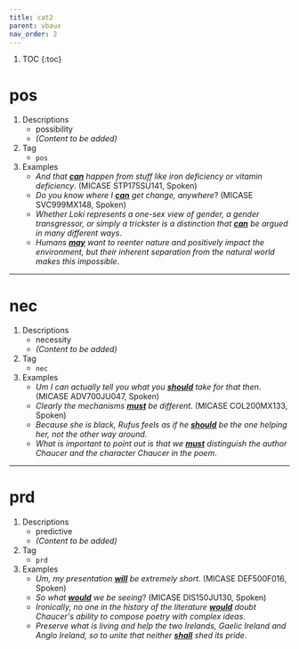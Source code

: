 ```yaml
---
title: cat2
parent: vbaux
nav_order: 2
---
```

1. TOC
{:toc}

# pos

1. Descriptions
    - possibility
    - *(Content to be added)*
2. Tag
    - `pos`
3. Examples
    - *And that <ins>**can**</ins> happen from stuff like iron deficiency or vitamin deficiency*. (MICASE STP175SU141, Spoken)
    - *Do you know where I <ins>**can**</ins> get change, anywhere*? (MICASE SVC999MX148, Spoken)
    - *Whether Loki represents a one-sex view of gender, a gender transgressor, or simply a trickster is a distinction that <ins>**can**</ins> be argued in many different ways*.
    - *Humans <ins>**may**</ins> want to reenter nature and positively impact the environment, but their inherent separation from the natural world makes this impossible*.

---

# nec

1. Descriptions
    - necessity
    - *(Content to be added)*
2. Tag
    - `nec`
3. Examples
    - *Um I can actually tell you what you <ins>**should**</ins> take for that then*. (MICASE ADV700JU047, Spoken)
    - *Clearly the mechanisms <ins>**must**</ins> be different*. (MICASE COL200MX133, Spoken) 
    - *Because she is black, Rufus feels as if he <ins>**should**</ins> be the one helping her, not the other way around*.
    - *What is important to point out is that we <ins>**must**</ins> distinguish the author Chaucer and the character Chaucer in the poem*.

---

# prd

1. Descriptions
    - predictive
    - *(Content to be added)*
2. Tag
    - `prd`
3. Examples
    - *Um, my presentation <ins>**will**</ins> be extremely short*. (MICASE DEF500F016, Spoken)
    - *So what <ins>**would**</ins> we be seeing*? (MICASE DIS150JU130, Spoken)
    - *Ironically, no one in the history of the literature <ins>**would**</ins> doubt Chaucer's ability to compose poetry with complex ideas*.
    - *Preserve what is living and help the two Irelands, Gaelic Ireland and Anglo Ireland, so to unite that neither <ins>**shall**</ins> shed its pride*.

